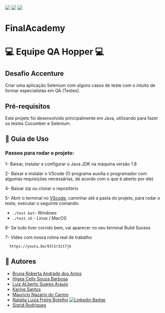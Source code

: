 ![](https://img.shields.io/badge/java-v.1.8-blue.svg)
![](https://img.shields.io/badge/cucumber-v.0.0.1-yellow.svg)
![](https://img.shields.io/badge/selenium-v.3.141.59-green.svg)

# FinalAcademy

# :computer: Equipe QA Hopper :computer:

## Desafio Accenture 
Criar uma aplicação Selenium com alguns casos de teste com o intuito de formar especialistas em QA (Testes).


## Pré-requisitos
Este projeto foi desenvolvido principalmente em Java, utilizando para fazer os testes Cucumber e Selenium. 


## 🚀 Guia de Uso

### Passos para rodar o projeto:

1- Baixar, instalar e configurar o Java JDK na máquina versão 1.8

2- Baixar e instalar o VScode (O programa auxilia o programador com algumas requisições necessárias, de acordo com o que é aberto por ele)

4- Baixar zip ou clonar o repositório
  
5- Abrir o terminal no [VScode](https://code.visualstudio.com/), caminhar até a pasta do projeto, para rodar o teste, executar o seguinte comando:

- ```./test.bat```- Windows
- ```./test.sh``` - Linux / MacOS

6- Se tudo tiver corrido bem, vai aparecer no seu terminal Build Sucess

7- Vídeo com nossa rotina real de trabalho

      https://youtu.be/93lSr3it7jk

## 🎨 Autores 
- [Bruna Roberta Andrade dos Anjos](https://github.com/brunardosanjos)
- [Higea Celly Souza Barbosa](https://github.com/higeasouza)
- [Luiz ALberto Suares Araujo](https://github.com/luialbeto)
- [Karine Santos](https://github.com/Karinecasant)
- [Mauricio Nazario do Carmo](https://github.com/Mauricio-Nazario)
- [Natalia Luiza Freire Botelho](https://github.com/natalialfbotelho) 
 [![Linkedin Badge](https://img.shields.io/badge/-Natália-blue?style=flat-square&logo=Linkedin&logoColor=white&link=https://www.linkedin.com/in/natalialfbotelho/)](https://www.linkedin.com/in/natalialfbotelho/)
- [Sigrid Rodrigues](https://github.com/sigrid-fr)
